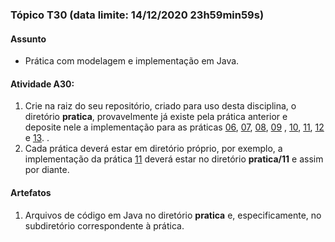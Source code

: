 ### Tópico T30 (data limite: **14/12/2020 23h59min59s**)

#### Assunto

- Prática com modelagem e implementação em Java.

#### Atividade A30:

1. Crie na raiz do seu repositório, criado para uso desta disciplina, o diretório **pratica**, provavelmente já existe pela prática
anterior e deposite nele a implementação para as práticas [06](../pratica/06.md), [07](../pratica/07.md), [08](../pratica/08.md), [09](../pratica/09.md)
, [10](../pratica/10.md), [11](../pratica/11.md), [12](../pratica/12.md) e [13](../pratica/13.md).
.
1. Cada prática deverá estar em diretório próprio, por exemplo, a implementação da prática [11](../pratica/11.md) deverá
estar no diretório **pratica/11** e assim por diante.

#### Artefatos

1. Arquivos de código em Java no diretório **pratica** e, especificamente, no subdiretório correspondente à prática.
